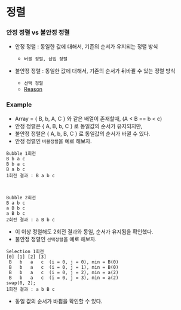 # 정렬
### 안정 정렬 vs 불안정 정렬
- 안정 정렬 : 동일한 값에 대해서, 기존의 순서가 유지되는 정렬 방식
    - `버블 정렬, 삽입 정렬`
    
- 불안정 정렬 : 동일한 값에 대해서, 기존의 순서가 뒤바뀔 수 있는 정렬 방식
    - `선택 정렬`
    - [Reason](https://stackoverflow.com/questions/4601057/why-is-selection-sort-not-stable)

### Example
- Array = { B, b, A, C } 와 같은 배열이 존재할때, (A < B == b < c)
- 안정 정렬은 { A, B, b, C } 로 동일값의 순서가 유지되지만,
- 불안정 정렬은 { A, b, B, C } 로 동일값의 순서가 바뀔 수 있다.
- 안정 정렬인 `버블정렬`을 예로 해보자.

```
Bubble 1회전
B b a c
B b a c
B a b c
1회전 결과 : B a b c



Bubble 2회전
B a b c
a B b c
a B b c
2회전 결과 : a B b c
```

- 이 이상 정렬해도 2회전 결과와 동일, 순서가 유지됨을 확인했다.
- 불안정 정렬인 `선택정렬`을 예로 해보자.

```
Selection 1회전
[0] [1] [2] [3]
 B   b   a   c  (i = 0, j = 0), min = B(0)
 B   b   a   c  (i = 0, j = 1), min = B(0)
 B   b   a   c  (i = 0, j = 2), min = a(2)
 B   b   a   c  (i = 0, j = 3), min = a(2)
swap(0, 2);
1회전 결과 : a b B c
```

- 동일 값의 순서가 바뀜을 확인할 수 있다.
 
    